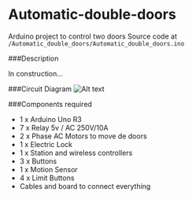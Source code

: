 Automatic-double-doors
======================

Arduino project to control two doors
Source code at `/Automatic_double_doors/Automatic_double_doors.ino`


###Description

In construction...

###Circuit Diagram
![Alt text](https://github.com/garciparedes/Automatic-double-doors/blob/master/Automatic-double-doors.png "Optional title")


###Components required
* 1 x Arduino Uno R3
* 7 x Relay 5v / AC 250V/10A
* 2 x Phase AC Motors to move de doors
* 1 x Electric Lock
* 1 x Station and wireless controllers
* 3 x Buttons
* 1 x Motion Sensor
* 4 x Limit Buttons
* Cables and board to connect everything
